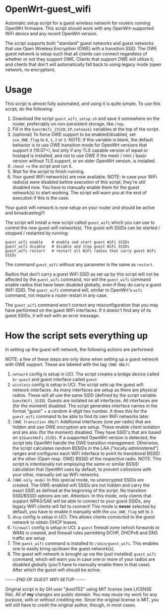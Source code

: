 # OpenWrt-guest_wifi
Automatic setup script for a guest wireless network for routers running OpenWrt firmware. 
This script should work with any OpenWrt-supported WiFi device and any recent OpenWrt version.

The script supports both "standard" guest networks and guest networks that use Open Wireless Encryption (OWE) with a transition SSID. The OWE guest network is setup such that all clients can connect regardless of whether or not they support OWE. Clients that support OWE will utilize it, and clients that don't will automatically fall back to using legacy mode (open network, no encryption).

# Usage
This script is almost fully automated, and using it is quite simple. To use this script, do the following:

1. Download the script `guest_wifi_setup.sh` and save it somewhere on the router, preferrably on non-persistent storage, like `/tmp`.
2. Fill in the `GuestWifi_{SSID,IP,netmask}` variables at the top of the script. 
3. (optional) To force OWE support to be enabled/disabled, set `use_OWE_flag` to `0`, `1`, `2` or `3`. NOTE: if this variable is blank, the default behavior is to use OWE transition mode for OpenWrt versions that support it (19.07+), but only if any TLS capable version of wpad or hostapd is installed, and not to use OWE if the mesh / mini / basic version without TLS support, or an older OpenWrt version, is installed.
4. `chmod +x` the script and run it. 
5. Wait for the script to finish running.
6. Your guest WiFi network(s) are now available.
     NOTE: in case your WiFi radio(s) were disabled before execution of this script, they're still disabled now. You have to manually enable them for the guest network(s) to start working. The script will warn you at the end of execution if this is the case.

Your guest wifi network is now setup on your router and should be active and broadcasting!!! 

The script will install a new script called `guest_wifi` which you can use to control the new guest wifi network(s). The guest wifi SSIDs can be started / stopped / restarted by running:

```
guest_wifi enable    # enable and start guest WiFi SSIDs
guest_wifi disable   # disable and stop guest WiFi SSIDs
guest_wifi restart   # restart all WiFi radios that carry guest WiFi SSIDs
```

The command `guest_wifi` without any parameter is the same as `restart`.

Radios that don't carry a guest WiFi SSID as set up by this script will not be affected by the `guest_wifi` command, nor will the `guest_wifi` command enable radios that have been disabled globally, even if they do carry a guest WiFi SSID. The `guest_wifi` command will, similar to OpenWrt's `wifi` command, not require a router restart in any case.

The `guest_wifi` command won't correct any misconfiguration that you may have performed on the guest WiFi interfaces. If it doesn't find any of its guest SSIDs, it will exit with an error message.

# How the script sets everything up
In setting up the guest wifi network, the following actions are performed:

NOTE: a few of these steps are only done when setting up a guest network with OWE support. These are labeled with the tag `(OWE ONLY)`

1. `network` config is setup in UCI. The script creates a bridge device called `br-guest` and guest interface called `guest`
2. `wireless` config is setup in UCI.  The script sets up the guest wifi network interfaces. As many interfaces are setup as there are physical radios. These will all use the same SSID (defined by the script variable `GuestWiFi_SSID`). Guests are isolated on all interfaces. All interfaces are (for the moment) disabled. The script generates interface names in the format "guest" + a random 4-digit hex number. It does this for the `guest_wifi` command to be able to find its own WiFi networks later.
3. `(OWE transition ONLY)` Additional interfaces (one per radio) that are hidden and use OWE encryption are setup. These enable client isolation and are also (for the moment) disabled. They have SSID's that are based on `${GuestWiFi_SSID}`. If a supported OpenWrt version is detected, the script lets OpenWrt handle the OWE transition management. Otherwise, the script calculates random BSSIDs in the LAA ("locally administered") ranges and configures each WiFi interface to point its transitional BSSID at the other (Open resp. OWE) BSSID of the respective radio. NOTE: This script is intentionally not employing the same or similar BSSID calculation that OpenWrt uses by default, to prevent collissions with your other, manually set up WiFi networks.
4. `(OWE-only mode)` In this special mode, no unencrypted SSIDs are created. The OWE-enabled wifi SSIDs are not hidden and carry the exact SSID as defined at the beginning of the script. No transition SSID/BSSID options are set. Attention: In this mode, only clients that support WPA3/SAE will be able to connect to your guest SSIDs, any legacy WiFi clients will fail to connect! This mode is **never** selected by default, you have to enable it manually with the `use_OWE_flag` set to `3`.
5. `dhcp` config is setup in UCI. This allows clients connected to the guest network to obtain DHCP leases.
6. `firewall` config is setup in UCI. a `guest` firewall zone (which forwards to WAN) is created, and firewall rules permitting DCHP, DHCPv6 and DNS traffic are setup
7. The `guest_wifi` command is installed to `/sbin/guest_wifi`. This enables one to easily bring up/down the guest network(s).
8. The guest wifi network is brought up via the (just installed) `guest_wifi` command, which will warn you in case one or more of your radios are disabled globally (you'll have to manually enable them in that case). After which the guest wifi should be active.

*----- END OF GUEST WIFI SETUP -----*

Original script is by GH user "jkool702" using MIT license (see LICENSE file). All of **my** changes are public domain. You may reuse my work for any purpuse, with or without crediting me. Since the original license is MIT, you will still have to credit the original author, though, in most cases.